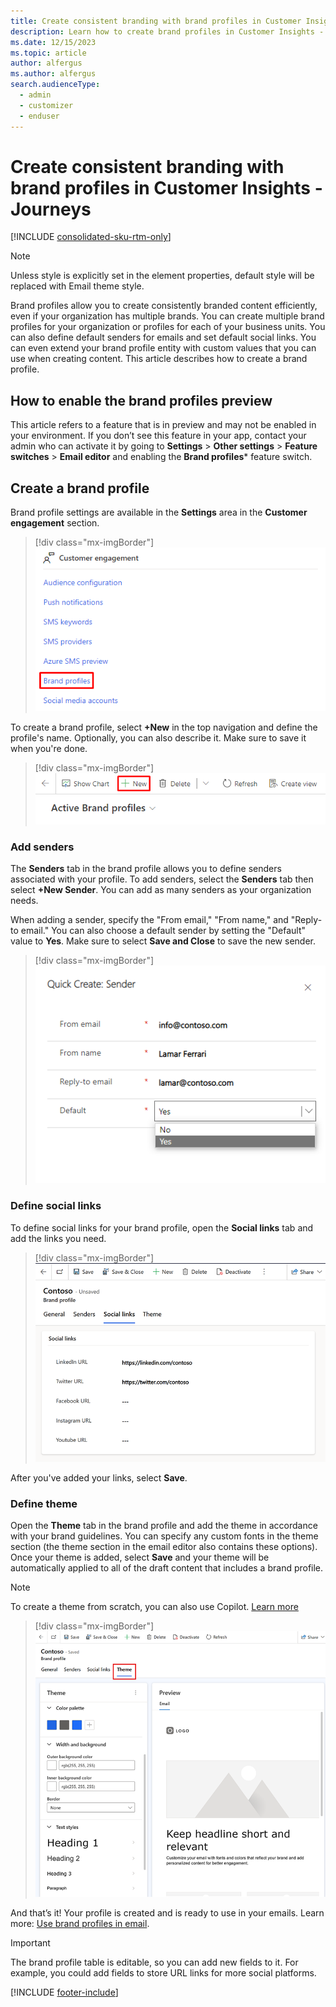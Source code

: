 ```yaml
---
title: Create consistent branding with brand profiles in Customer Insights - Journeys
description: Learn how to create brand profiles in Customer Insights - Journeys.
ms.date: 12/15/2023
ms.topic: article
author: alfergus
ms.author: alfergus
search.audienceType: 
  - admin
  - customizer
  - enduser
---
```


# Create consistent branding with brand profiles in Customer Insights - Journeys

[!INCLUDE [consolidated-sku-rtm-only](./includes/consolidated-sku-rtm-only.md)]

> [!NOTE]
> Unless style is explicitly set in the element properties, default style will be replaced with Email theme style.

Brand profiles allow you to create consistently branded content efficiently, even if your organization has multiple brands. You can create multiple brand profiles for your organization or profiles for each of your business units. You can also define default senders for emails and set default social links. You can even extend your brand profile entity with custom values that you can use when creating content. This article describes how to create a brand profile.

## How to enable the brand profiles preview

This article refers to a feature that is in preview and may not be enabled in your environment. If you don’t see this feature in your app, contact your admin who can activate it by going to **Settings** > **Other settings** > **Feature switches** > **Email editor** and enabling the **Brand profiles*** feature switch.

## Create a brand profile

Brand profile settings are available in the **Settings** area in the **Customer engagement** section.

> [!div class="mx-imgBorder"]
> ![Brand profiles area in Settings.](media/brand-profiles-settings.png "Brand profiles area in Settings")

To create a brand profile, select **+New** in the top navigation and define the profile's name. Optionally, you can also describe it. Make sure to save it when you're done.

> [!div class="mx-imgBorder"]
> ![Button for new brand profile.](media/brand-profile-new.png "Button for new brand profile")

### Add senders

The **Senders** tab in the brand profile allows you to define senders associated with your profile. To add senders, select the **Senders** tab then select **+New Sender**. You can add as many senders as your organization needs.

When adding a sender, specify the "From email," "From name," and "Reply-to email." You can also choose a default sender by setting the "Default" value to **Yes**. Make sure to select **Save and Close** to save the new sender.

> [!div class="mx-imgBorder"]
> ![Create a new sender.](media/brand-profiles-create-sender.png "Create a new sender")

### Define social links

To define social links for your brand profile, open the **Social links** tab and add the links you need.

> [!div class="mx-imgBorder"]
> ![Add social links.](media/brand-profiles-social-links.png "Add social links")

After you've added your links, select **Save**.

### Define theme

Open the **Theme** tab in the brand profile and add the theme in accordance with your brand guidelines. You can specify any custom fonts in the theme section (the theme section in the email editor also contains these options). Once your theme is added, select **Save** and your theme will be automatically applied to all of the draft content that includes a brand profile. 

> [!NOTE]
> To create a theme from scratch, you can also use Copilot. [Learn more](email-theme.md)

> [!div class="mx-imgBorder"]
> ![Add themes.](media/brand-profiles-themes.png "Add themes")

And that’s it! Your profile is created and is ready to use in your emails. Learn more: [Use brand profiles in email](brand-profiles-email.md).

> [!IMPORTANT]
> The brand profile table is editable, so you can add new fields to it. For example, you could add fields to store URL links for more social platforms.

[!INCLUDE [footer-include](./includes/footer-banner.md)]
